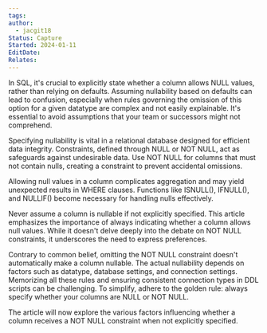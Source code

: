 ```yaml
---
tags: 
author:
  - jacgit18
Status: Capture
Started: 2024-01-11
EditDate: 
Relates:
---
```

In SQL, it's crucial to explicitly state whether a column allows NULL values, rather than relying on defaults. Assuming nullability based on defaults can lead to confusion, especially when rules governing the omission of this option for a given datatype are complex and not easily explainable. It's essential to avoid assumptions that your team or successors might not comprehend.

Specifying nullability is vital in a relational database designed for efficient data integrity. Constraints, defined through NULL or NOT NULL, act as safeguards against undesirable data. Use NOT NULL for columns that must not contain nulls, creating a constraint to prevent accidental omissions.

Allowing null values in a column complicates aggregation and may yield unexpected results in WHERE clauses. Functions like ISNULL(), IFNULL(), and NULLIF() become necessary for handling nulls effectively.

Never assume a column is nullable if not explicitly specified. This article emphasizes the importance of always indicating whether a column allows null values. While it doesn't delve deeply into the debate on NOT NULL constraints, it underscores the need to express preferences.

Contrary to common belief, omitting the NOT NULL constraint doesn't automatically make a column nullable. The actual nullability depends on factors such as datatype, database settings, and connection settings. Memorizing all these rules and ensuring consistent connection types in DDL scripts can be challenging. To simplify, adhere to the golden rule: always specify whether your columns are NULL or NOT NULL.

The article will now explore the various factors influencing whether a column receives a NOT NULL constraint when not explicitly specified.